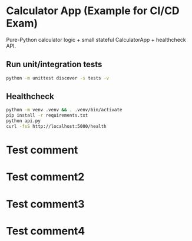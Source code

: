 # Calculator App (Example for CI/CD Exam)

Pure-Python calculator logic + small stateful CalculatorApp + healthcheck API.

## Run unit/integration tests
```bash
python -m unittest discover -s tests -v
```

## Healthcheck
```bash
python -m venv .venv && . .venv/bin/activate
pip install -r requirements.txt
python api.py
curl -fsS http://localhost:5000/health
```
# Test comment
# Test comment2
# Test comment3
# Test comment4
